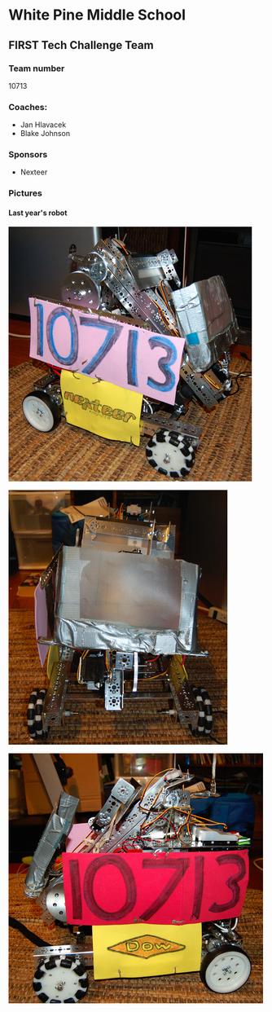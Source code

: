 # White Pine Middle School

## FIRST Tech Challenge Team

### Team number

10713

### Coaches:

*   Jan Hlavacek
*   Blake Johnson

### Sponsors

*   Nexteer

### Pictures

#### Last year's robot

![View 1](../images/DSC_2307_01.jpg)

![View 2](../images/DSC_2308_01.jpg)

![View 3](../images/DSC_2309_01.jpg)

